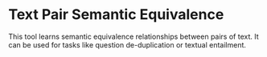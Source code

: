 # Text Pair Semantic Equivalence

This tool learns semantic equivalence relationships between pairs of text.
It can be used for tasks like question de-duplication or textual entailment.